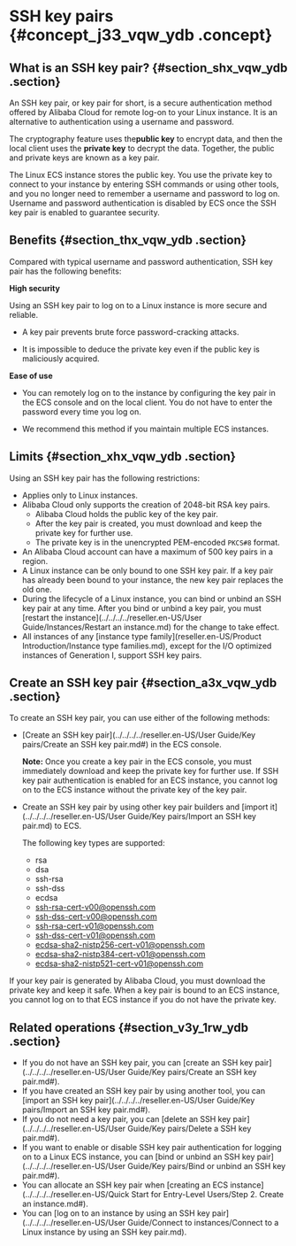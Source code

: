# SSH key pairs {#concept_j33_vqw_ydb .concept}

## What is an SSH key pair? {#section_shx_vqw_ydb .section}

An SSH key pair, or key pair for short, is a secure authentication method offered by Alibaba Cloud for remote log-on to your Linux instance. It is an alternative to authentication using a username and password.

The cryptography feature uses the**public key** to encrypt data, and then the local client uses the **private key** to decrypt the data. Together, the public and private keys are known as a key pair.

The Linux ECS instance stores the public key. You use the private key to connect to your instance by entering SSH commands or using other tools, and you no longer need to remember a username and password to log on. Username and password authentication is disabled by ECS once the SSH key pair is enabled to guarantee security.

## Benefits {#section_thx_vqw_ydb .section}

Compared with typical username and password authentication, SSH key pair has the following benefits:

**High security**

Using an SSH key pair to log on to a Linux instance is more secure and reliable.

-   A key pair prevents brute force password-cracking attacks.

-   It is impossible to deduce the private key even if the public key is maliciously acquired.


**Ease of use**

-   You can remotely log on to the instance by configuring the key pair in the ECS console and on the local client. You do not have to enter the password every time you log on.

-   We recommend this method if you maintain multiple ECS instances.


## Limits {#section_xhx_vqw_ydb .section}

Using an SSH key pair has the following restrictions:

-   Applies only to Linux instances.
-   Alibaba Cloud only supports the creation of 2048-bit RSA key pairs.
    -   Alibaba Cloud holds the public key of the key pair.
    -   After the key pair is created, you must download and keep the private key for further use.
    -   The private key is in the unencrypted PEM-encoded `PKCS#8` format.
-   An Alibaba Cloud account can have a maximum of 500 key pairs in a region.
-   A Linux instance can be only bound to one SSH key pair. If a key pair has already been bound to your instance, the new key pair replaces the old one.
-   During the lifecycle of a Linux instance, you can bind or unbind an SSH key pair at any time. After you bind or unbind a key pair, you must [restart the instance](../../../../reseller.en-US/User Guide/Instances/Restart an instance.md) for the change to take effect.
-   All instances of any [instance type family](reseller.en-US/Product Introduction/Instance type families.md), except for the I/O optimized instances of Generation I, support SSH key pairs.

## Create an SSH key pair {#section_a3x_vqw_ydb .section}

To create an SSH key pair, you can use either of the following methods:

-   [Create an SSH key pair](../../../../reseller.en-US/User Guide/Key pairs/Create an SSH key pair.md#) in the ECS console.

    **Note:** Once you create a key pair in the ECS console, you must immediately download and keep the private key for further use. If SSH key pair authentication is enabled for an ECS instance, you cannot log on to the ECS instance without the private key of the key pair.

-   Create an SSH key pair by using other key pair builders and [import it](../../../../reseller.en-US/User Guide/Key pairs/Import an SSH key pair.md) to ECS.

    The following key types are supported:

    -   rsa
    -   dsa
    -   ssh-rsa
    -   ssh-dss
    -   ecdsa
    -   ssh-rsa-cert-v00@openssh.com
    -   ssh-dss-cert-v00@openssh.com
    -   ssh-rsa-cert-v01@openssh.com
    -   ssh-dss-cert-v01@openssh.com
    -   ecdsa-sha2-nistp256-cert-v01@openssh.com
    -   ecdsa-sha2-nistp384-cert-v01@openssh.com
    -   ecdsa-sha2-nistp521-cert-v01@openssh.com

If your key pair is generated by Alibaba Cloud, you must download the private key and keep it safe. When a key pair is bound to an ECS instance, you cannot log on to that ECS instance if you do not have the private key.

## Related operations {#section_v3y_1rw_ydb .section}

-   If you do not have an SSH key pair, you can [create an SSH key pair](../../../../reseller.en-US/User Guide/Key pairs/Create an SSH key pair.md#).
-   If you have created an SSH key pair by using another tool, you can [import an SSH key pair](../../../../reseller.en-US/User Guide/Key pairs/Import an SSH key pair.md#).
-   If you do not need a key pair, you can [delete an SSH key pair](../../../../reseller.en-US/User Guide/Key pairs/Delete a SSH key pair.md#).
-   If you want to enable or disable SSH key pair authentication for logging on to a Linux ECS instance, you can [bind or unbind an SSH key pair](../../../../reseller.en-US/User Guide/Key pairs/Bind or unbind an SSH key pair.md#).
-   You can allocate an SSH key pair when [creating an ECS instance](../../../../reseller.en-US/Quick Start for Entry-Level Users/Step 2. Create an instance.md#).
-   You can [log on to an instance by using an SSH key pair](../../../../reseller.en-US/User Guide/Connect to instances/Connect to a Linux instance by using an SSH key pair.md).

